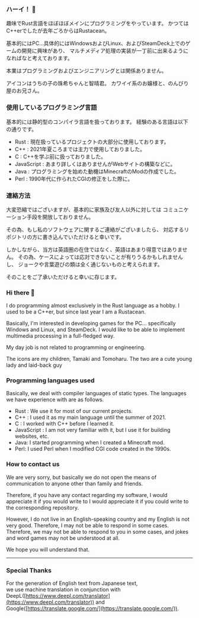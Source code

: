 ### ハーイ！ 👋

趣味でRust言語をほぼほぼメインにプログラミングをやっています。
かつてはC++erでしたが去年ごろからはRustacean。

基本的にはPC…具体的にはWindowsおよびLinux、およびSteamDeck上でのゲームの開発に興味があり、
マルチメディア処理の実装が一丁前に出来るようになればなと考えております。

本業はプログラミングおよびエンジニアリングとは関係ありません。

アイコンはうちの子の珠希ちゃんと智晴君。
カワイイ系のお嬢様と、のんびり屋のお兄さん。


### 使用しているプログラミング言語

基本的には静的型のコンパイラ言語を扱っております。
経験のある言語は以下の通りです。

- Rust : 現在扱っているプロジェクトの大部分に使用しております。 
- C++ : 2021年夏ころまでは主力で使用しておりました。 
- C : C++を学ぶ前に扱っておりました。 
- JavaScript : あまり詳しくはありませんがWebサイトの構築などに。 
- Java : プログラミングを始めた動機はMinecraftのModの作成でした。 
- Perl : 1990年代に作られたCGIの修正をした際に。 


### 連絡方法

大変恐縮ではございますが、基本的に家族及び友人以外に対しては
コミュニケーション手段を開放しておりません。

その為、もし私のソフトウェアに関するご連絡がございましたら、
対応するリポジトリの方に書き込んでいただけると幸いです。

しかしながら、当方は英語圏の在住ではなく、英語はあまり得意ではありません。
その為、ケースによっては応対できないことが有りうるかもしれませんし、
ジョークや言葉遊びの類は全く通じないものと考えられます。

そのことをご了承いただけると幸いに存じます。


### Hi there 👋

I do programming almost exclusively in the Rust language as a hobby.
I used to be a C++er, but since last year I am a Rustacean.

Basically, I'm interested in developing games for the PC... specifically Windows and Linux, and SteamDeck.
I would like to be able to implement multimedia processing in a full-fledged way.

My day job is not related to programming or engineering.

The icons are my children, Tamaki and Tomoharu.
The two are a cute young lady and laid-back guy


### Programming languages used

Basically, we deal with compiler languages of static types.
The languages we have experience with are as follows.

- Rust : We use it for most of our current projects.  
- C++ : I used it as my main language until the summer of 2021.  
- C : I worked with C++ before I learned it.  
- JavaScript : I am not very familiar with it, but I use it for building websites, etc.  
- Java: I started programming when I created a Minecraft mod.  
- Perl: I used Perl when I modified CGI code created in the 1990s.  


### How to contact us

We are very sorry, but basically we do not open the means of communication to anyone other than family and friends.

Therefore, if you have any contact regarding my software, I would appreciate it if you would write to
I would appreciate it if you could write to the corresponding repository.

However, I do not live in an English-speaking country and my English is not very good.
Therefore, I may not be able to respond in some cases.
Therefore, we may not be able to respond to you in some cases, and jokes and word games may not be understood at all.

We hope you will understand that.

---

### Special Thanks

For the generation of English text from Japanese text,  
we use machine translation in conjunction with DeepL([https://www.deepl.com/translator](https://www.deepl.com/translator)) and Google([https://translate.google.com/](https://translate.google.com/)).

<!--
**TunamayoDX4/TunamayoDX4** is a ✨ _special_ ✨ repository because its `README.md` (this file) appears on your GitHub profile.

Here are some ideas to get you started:

- 🔭 I’m currently working on ...
- 🌱 I’m currently learning ...
- 👯 I’m looking to collaborate on ...
- 🤔 I’m looking for help with ...
- 💬 Ask me about ...
- 📫 How to reach me: ...
- 😄 Pronouns: ...
- ⚡ Fun fact: ...
-->
